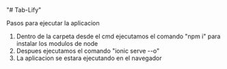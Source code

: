 "# Tab-Lify" 

Pasos para ejecutar la aplicacion

1. Dentro de la carpeta desde el cmd ejecutamos el comando
	"npm i" para instalar los modulos de node
2. Despues ejecutamos el comando "ionic serve --o" 
3. La aplicacion se estara ejecutando en el navegador